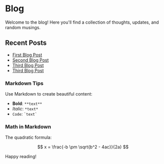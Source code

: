 # Blog

Welcome to the blog! Here you'll find a collection of thoughts, updates, and random musings.

## Recent Posts

- [First Blog Post](posts/first-post.md)
- [Second Blog Post](posts/second-post.md)
- [Third Blog Post](posts/third-post.md)
- [Third Blog Post](posts/fourth-post.md)

### Markdown Tips

Use Markdown to create beautiful content:

- **Bold**: `**text**`
- *Italic*: `*text*`
- `Code`: `` `text` ``

### Math in Markdown

The quadratic formula:

$$ x = \frac{-b \pm \sqrt{b^2 - 4ac}}{2a} $$

Happy reading!
